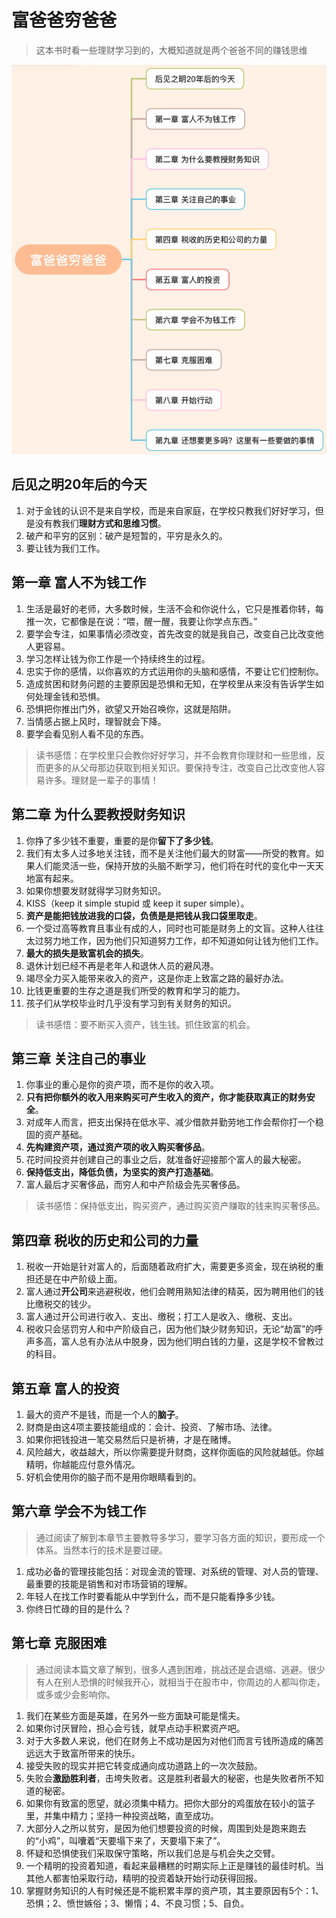 # 富爸爸穷爸爸

> 这本书时看一些理财学习到的，大概知道就是两个爸爸不同的赚钱思维

![](./img/outline.png)

## 后见之明20年后的今天

1. 对于金钱的认识不是来自学校，而是来自家庭，在学校只教我们好好学习，但是没有教我们**理财方式和思维习惯**。
2. 破产和平穷的区别：破产是短暂的，平穷是永久的。
3. 要让钱为我们工作。

## 第一章 富人不为钱工作

1. 生活是最好的老师，大多数时候，生活不会和你说什么，它只是推着你转，每推一次，它都像是在说：“喂，醒一醒，我要让你学点东西。”
2. 要学会专注，如果事情必须改变，首先改变的就是我自己，改变自己比改变他人更容易。
3. 学习怎样让钱为你工作是一个持续终生的过程。
4. 忠实于你的感情，以你喜欢的方式运用你的头脑和感情，不要让它们控制你。
5. 造成贫困和财务问题的主要原因是恐惧和无知，在学校里从来没有告诉学生如何处理金钱和恐惧。
6. 恐惧把你推出门外，欲望又开始召唤你，这就是陷阱。
7. 当情感占据上风时，理智就会下降。
8. 要学会看见别人看不见的东西。

> 读书感悟：在学校里只会教你好好学习，并不会教育你理财和一些思维，反而更多的从父母那边获取到相关知识。要保持专注，改变自己比改变他人容易许多。理财是一辈子的事情！

## 第二章 为什么要教授财务知识

1. 你挣了多少钱不重要，重要的是你**留下了多少钱**。
2. 我们有太多人过多地关注钱，而不是关注他们最大的财富——所受的教育。如果人们能灵活一些，保持开放的头脑不断学习，他们将在时代的变化中一天天地富有起来。
3. 如果你想要发财就得学习财务知识。
4. KISS（keep it simple stupid 或 keep it super simple）。
5. **资产是能把钱放进我的口袋，负债是是把钱从我口袋里取走**。
6. 一个受过高等教育且事业有成的人，同时也可能是财务上的文盲。这种人往往太过努力地工作，因为他们只知道努力工作，却不知道如何让钱为他们工作。
7. **最大的损失是致富机会的损失**。
8. 退休计划已经不再是老年人和退休人员的避风港。
9. 竭尽全力买入能带来收入的资产，这是你走上致富之路的最好办法。
10. 比钱更重要的生存之道是我们所受的教育和学习的能力。
11. 孩子们从学校毕业时几乎没有学习到有关财务的知识。

> 读书感悟：要不断买入资产，钱生钱。抓住致富的机会。

## 第三章 关注自己的事业

1. 你事业的重心是你的资产项，而不是你的收入项。
2. **只有把你额外的收入用来购买可产生收入的资产，你才能获取真正的财务安全**。
3. 对成年人而言，把支出保持在低水平、减少借款并勤劳地工作会帮你打一个稳固的资产基础。
4. **先构建资产项，通过资产项的收入购买奢侈品**。
5. 花时间投资并创建自己的事业之后，就准备好迎接那个富人的最大秘密。
6. **保持低支出，降低负债，为坚实的资产打造基础**。
7. 富人最后才买奢侈品，而穷人和中产阶级会先买奢侈品。

> 读书感悟：保持低支出，购买资产，通过购买资产赚取的钱来购买奢侈品。

## 第四章 税收的历史和公司的力量

1. 税收一开始是针对富人的，后面随着政府扩大，需要更多资金，现在纳税的重担还是在中产阶级上面。
2. 富人通过**开公司**来逃避税收，他们会聘用熟知法律的精英，因为聘用他们的钱比缴税交的钱少。
3. 富人通过开公司进行收入、支出、缴税；打工人是收入、缴税、支出。
4. 税收只会惩罚穷人和中产阶级自己，因为他们缺少财务知识，无论“劫富”的呼声多高，富人总有办法从中脱身，因为他们明白钱的力量，这是学校不曾教过的科目。

## 第五章 富人的投资

1. 最大的资产不是钱，而是一个人的**脑子**。
2. 财商是由这4项主要技能组成的：会计、投资、了解市场、法律。
3. 如果你把钱投进一笔交易然后只是祈祷，才是在赌博。
4. 风险越大，收益越大，所以你需要提升财商，这样你面临的风险就越低。你越精明，你越能应付意外情况。
5. 好机会使用你的脑子而不是用你眼睛看到的。

## 第六章 学会不为钱工作

> 通过阅读了解到本章节主要教导多学习，要学习各方面的知识，要形成一个体系。当然本行的技术是要过硬。

1. 成功必备的管理技能包括：对现金流的管理、对系统的管理、对人员的管理、最重要的技能是销售和对市场营销的理解。
2. 年轻人在找工作时要看能从中学到什么，而不是只能看挣多少钱。
3. 你终日忙碌的目的是什么？

## 第七章 克服困难

> 通过阅读本篇文章了解到，很多人遇到困难，挑战还是会退缩、逃避。很少有人在别人恐惧的时候我开心，就相当于在股市中，你周边的人都叫你走，或多或少会影响你。

1. 我们在某些方面是英雄，在另外一些方面缺可能是懦夫。
2. 如果你讨厌冒险，担心会亏钱，就早点动手积累资产吧。
3. 对于大多数人来说，他们在财务上不成功是因为对他们而言亏钱所造成的痛苦远远大于致富所带来的快乐。
4. 接受失败的现实并把它转变成通向成功道路上的一次次鼓励。
5. 失败会**激励胜利者**，击垮失败者。这是胜利者最大的秘密，也是失败者所不知道的秘密。
6. 如果你有致富的愿望，就必须集中精力。把你大部分的鸡蛋放在较小的篮子里，并集中精力；坚持一种投资战略，直至成功。
7. 大部分人之所以贫穷，是因为他们想要投资的时候，周围到处是跑来跑去的“小鸡”，叫囔着“天要塌下来了，天要塌下来了”。
8. 怀疑和恐惧使我们采取保守策略，所以我们总是与机会失之交臂。
9. 一个精明的投资着知道，看起来最糟糕的时期实际上正是赚钱的最佳时机。当其他人都害怕采取行动，精明的投资着缺开始行动获得回报。
10. 掌握财务知识的人有时候还是不能积累丰厚的资产项，其主要原因有5个：1、恐惧；2、愤世嫉俗；3、懒惰；4、不良习惯；5、自负。